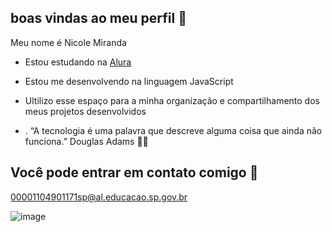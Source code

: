 ## boas vindas ao meu perfil 💙

Meu nome é Nicole Miranda
- Estou estudando na [Alura](https://www.alura.com.br/)
- Estou me desenvolvendo na linguagem JavaScript
- Ultilizo esse espaço para a minha organização e compartilhamento dos meus projetos desenvolvidos

- . “A tecnologia é uma palavra que descreve alguma coisa que ainda não funciona.”
Douglas Adams 🧑‍💻

## Você pode entrar em contato comigo 📧
00001104901171sp@al.educacao.sp.gov.br



![image](https://github.com/user-attachments/assets/2588c305-5c2a-4fa0-a68c-810944880dd9)
